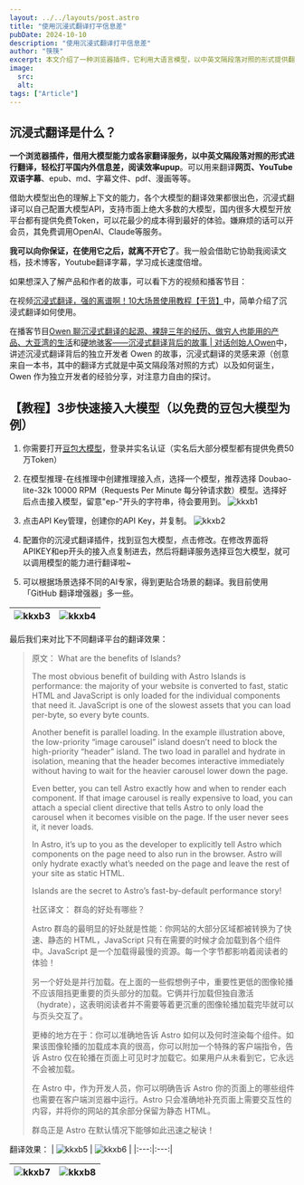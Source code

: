 ```yaml
---
layout: ../../layouts/post.astro
title: "使用沉浸式翻译打平信息差"
pubDate: 2024-10-10
description: "使用沉浸式翻译打平信息差"
author: "筷筷"
excerpt: 本文介绍了一种浏览器插件，它利用大语言模型，以中英文隔段落对照的形式提供翻译，提高阅读效率。该插件支持网页、YouTube字幕、电子书等多种格式的翻译。文章还提供了豆包大模型的接入教程，包括获取API Key和配置翻译插件的步骤。此外，还对比了不同翻译平台的效果，展示了沉浸式翻译插件的翻译质量。
image:
  src: 
  alt: 
tags: ["Article"]
---
```


## 沉浸式翻译是什么？

**一个浏览器插件，借用大模型能力或各家翻译服务，以中英文隔段落对照的形式进行翻译，轻松打平国内外信息差，阅读效率upup**。可以用来翻译**网页、YouTube双语字幕**、epub、md、字幕文件、pdf、漫画等等。

借助大模型出色的理解上下文的能力，各个大模型的翻译效果都很出色，沉浸式翻译可以自己配置大模型API，支持市面上绝大多数的大模型，国内很多大模型开放平台都有提供免费Token，可以花最少的成本得到最好的体验。嫌麻烦的话可以开会员，其免费调用OpenAI、Claude等服务。

**我可以向你保证，在使用它之后，就离不开它了**。我一般会借助它协助我阅读文档，技术博客，Youtube翻译字幕，学习成长速度倍增。

如果想深入了解产品和作者的故事，可以看下方的视频和播客节目：

在视频[沉浸式翻译，强的离谱啊！10大场景使用教程【干货】](https://www.bilibili.com/video/BV1fi421h7QB/?share_source=copy_web&vd_source=27102c235ff3a9369a44716ba38084f3)中，简单介绍了沉浸式翻译如何使用。

在播客节目[Owen 聊沉浸式翻译的起源、裸辞三年的经历、做穷人也能用的产品、大亚湾的生活](https://www.bilibili.com/video/BV16vYvekE3g/?share_source=copy_web&vd_source=27102c235ff3a9369a44716ba38084f3)和[硬地骇客——沉浸式翻译背后的故事 | 对话创始人Owen](https://www.xiaoyuzhoufm.com/episode/661d2dc748c40e2fb07c6b99)中，讲述沉浸式翻译背后的独立开发者 Owen 的故事，沉浸式翻译的灵感来源（创意来自一本书，其中的翻译方式就是中英文隔段落对照的方式）以及如何诞生，Owen 作为独立开发者的经验分享，对注意力自由的探讨。

## 【教程】3步快速接入大模型（以免费的豆包大模型为例）
  1. 你需要打开[豆包大模型](https://console.volcengine.com/ark)，登录并实名认证（实名后大部分模型都有提供免费50万Token）
  2. 在模型推理-在线推理中创建推理接入点，选择一个模型，推荐选择 Doubao-lite-32k 10000 RPM（Requests Per Minute 每分钟请求数）模型。选择好后点击接入模型，留意"ep-"开头的字符串，待会要用到。
![kkxb1](https://mp-32a9c741-ee12-48ed-86c1-aaeb62c1a109.cdn.bspapp.com/cloudstorage/kkxb/kk-1-1.PNG)
  3. 点击API Key管理，创建你的API Key，并复制。
![kkxb2](https://mp-32a9c741-ee12-48ed-86c1-aaeb62c1a109.cdn.bspapp.com/cloudstorage/kkxb/kk-1-2.PNG)

  4. 配置你的沉浸式翻译插件，找到豆包大模型，点击修改。在修改界面将APIKEY和ep开头的接入点复制进去，然后将翻译服务选择豆包大模型，就可以调用模型的能力进行翻译啦~

  5. 可以根据场景选择不同的AI专家，得到更贴合场景的翻译。我目前使用「GitHub 翻译增强器」多一些。

| ![kkxb3](https://mp-32a9c741-ee12-48ed-86c1-aaeb62c1a109.cdn.bspapp.com/cloudstorage/kkxb/kk-1-3.PNG) | ![kkxb4](https://mp-32a9c741-ee12-48ed-86c1-aaeb62c1a109.cdn.bspapp.com/cloudstorage/kkxb/kk-1-4.PNG) |
|:---:|:---:|

最后我们来对比下不同翻译平台的翻译效果：

> 原文：
> What are the benefits of Islands?
> 
> The most obvious benefit of building with Astro Islands is performance: the majority of your website is converted to fast, static HTML and JavaScript is only loaded for the individual components that need it. JavaScript is one of the slowest assets that you can load per-byte, so every byte counts.
> 
> Another benefit is parallel loading. In the example illustration above, the low-priority “image carousel” island doesn’t need to block the high-priority “header” island. The two load in parallel and hydrate in isolation, meaning that the header becomes interactive immediately without having to wait for the heavier carousel lower down the page.
> 
> Even better, you can tell Astro exactly how and when to render each component. If that image carousel is really expensive to load, you can attach a special client directive that tells Astro to only load the carousel when it becomes visible on the page. If the user never sees it, it never loads.
> 
> In Astro, it’s up to you as the developer to explicitly tell Astro which components on the page need to also run in the browser. Astro will only hydrate exactly what’s needed on the page and leave the rest of your site as static HTML.
> 
> Islands are the secret to Astro’s fast-by-default performance story!
>  
> 社区译文：
> 群岛的好处有哪些？
> 
> Astro 群岛的最明显的好处就是性能：你网站的大部分区域都被转换为了快速、静态的 HTML，JavaScript 只有在需要的时候才会加载到各个组件中。JavaScript 是一个加载得最慢的资源。每一个字节都影响着阅读者的体验！
> 
> 另一个好处是并行加载。在上面的一些假想例子中，重要性更低的图像轮播不应该阻挡更重要的页头部分的加载。它俩并行加载但独自激活（hydrate），这表明阅读者并不需要等着更沉重的图像轮播加载完毕就可以与页头交互了。
> 
> 更棒的地方在于：你可以准确地告诉 Astro 如何以及何时渲染每个组件。如果该图像轮播的加载成本真的很高，你可以附加一个特殊的客户端指令，告诉 Astro 仅在轮播在页面上可见时才加载它。如果用户从未看到它，它永远不会被加载。
> 
> 在 Astro 中，作为开发人员，你可以明确告诉 Astro 你的页面上的哪些组件也需要在客户端浏览器中运行。Astro 只会准确地补充页面上需要交互性的内容，并将你的网站的其余部分保留为静态 HTML。
> 
> 群岛正是 Astro 在默认情况下能够如此迅速之秘诀！

翻译效果：
| ![kkxb5](https://mp-32a9c741-ee12-48ed-86c1-aaeb62c1a109.cdn.bspapp.com/cloudstorage/kkxb/kk-1-5.png) | ![kkxb6](https://mp-32a9c741-ee12-48ed-86c1-aaeb62c1a109.cdn.bspapp.com/cloudstorage/kkxb/kk-1-6.png) |
|:---:|:---:|

| ![kkxb7](https://mp-32a9c741-ee12-48ed-86c1-aaeb62c1a109.cdn.bspapp.com/cloudstorage/kkxb/kk-1-7.png) | ![kkxb8](https://mp-32a9c741-ee12-48ed-86c1-aaeb62c1a109.cdn.bspapp.com/cloudstorage/kkxb/kk-1-8.png) |
|:---:|:---:|